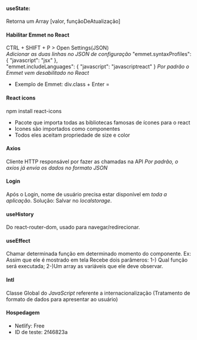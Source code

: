 #### useState:
Retorna um Array [valor, funçãoDeAtualização]

#### Habilitar Emmet no React
CTRL + SHIFT + P > Open Settings(JSON)  
*Adicionar as duas linhas no JSON de configuração*
"emmet.syntaxProfiles": { "javascript": "jsx" },  
"emmet.includeLanguages": { "javascript": "javascriptreact" }
*Por padrão o Emmet vem desabilitado no React*
- Exemplo de Emmet: div.class + Enter = <div className="class"></div>

#### React icons
npm install react-icons
- Pacote que importa todas as bibliotecas famosas de ícones para o react
- Icones são importados como componentes
- Todos eles aceitam propriedade de size e color

#### Axios
Cliente HTTP responsável por fazer as chamadas na API
*Por padrão, o axios já envia os dados no formato JSON*

#### Login
Após o Login, nome de usuário precisa estar disponível em _toda a aplicação_. Solução: Salvar no _localstorage_.

#### useHistory
Do react-router-dom, usado para navegar/redirecionar.

#### useEffect
Chamar determinada função em determinado momento do componente. Ex: Assim que ele é mostrado em tela
Recebe dois parâmeros:
1-) Qual função será executada;
2-)Um array as variáveis que ele deve observar.

#### Intl
Classe Global do _JavaScript_ referente a internacionalização (Tratamento de formato de dados para apresentar ao usuário)

#### Hospedagem
- Netlify: Free
- ID de teste: 2f46823a